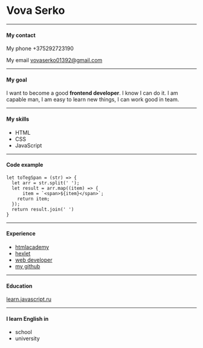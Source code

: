 Vova Serko
============
------------------------- 
#### My contact
My phone    +375292723190

My email    <vovaserko01392@gmail.com>

------------------------- 
#### My goal
I want to become a good **frontend developer**. I know I can do it. I am capable man, I am easy to learn new things, I can work good in team.

------------------------- 
#### My skills
+   HTML
+   CSS
+   JavaScript

------------------------- 

#### Code example
```
let toTegSpan = (str) => {
  let arr = str.split(' ');
  let result = arr.map((item) => {
      item = `<span>${item}</span>`;
    return item;
  });
  return result.join(' ')
}
```
------------------------- 
#### Experience
+ [htmlacademy](https://htmlacademy.ru/profile/id1052383)
+ [hexlet](https://ru.hexlet.io/u/user-1402da69318e0698)
+ [web developer](https://www.youtube.com/channel/UCe_H8hzx9WV7Ca7Ps5gt72Q)
+ [my github](https://github.com/Vir45?tab=repositories)

------------------------- 
#### Education

[learn.javascript.ru](https://learn.javascript.ru/)

------------------------- 

#### I learn English in
+  school
+  university



